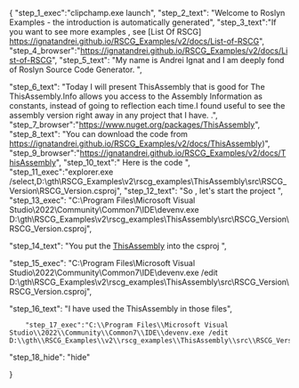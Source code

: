 {
    "step_1_exec":"clipchamp.exe launch",
    "step_2_text": "Welcome to Roslyn Examples - the introduction is automatically generated",
    "step_3_text":"If you want to see more examples , see  [List Of RSCG] https://ignatandrei.github.io/RSCG_Examples/v2/docs/List-of-RSCG",
    "step_4_browser":"https://ignatandrei.github.io/RSCG_Examples/v2/docs/List-of-RSCG",
    "step_5_text": "My name is Andrei Ignat and I am deeply fond of Roslyn Source Code Generator. ",

"step_6_text": "Today I will present ThisAssembly  that is good for The ThisAssembly.Info allows you access to the Assembly Information as constants, instead of going to reflection each time.I found useful to see the assembly version right away in any project that I have. .",
"step_7_browser":"https://www.nuget.org/packages/ThisAssembly",
"step_8_text": "You can download the code from https://ignatandrei.github.io/RSCG_Examples/v2/docs/ThisAssembly)",
"step_9_browser":"https://ignatandrei.github.io/RSCG_Examples/v2/docs/ThisAssembly",
"step_10_text":" Here is the code ",
"step_11_exec":"explorer.exe /select,D:\\gth\\RSCG_Examples\\v2\\rscg_examples\\ThisAssembly\\src\\RSCG_Version\\RSCG_Version.csproj",
"step_12_text": "So , let's start the project ",
"step_13_exec": "C:\\Program Files\\Microsoft Visual Studio\\2022\\Community\\Common7\\IDE\\devenv.exe D:\\gth\\RSCG_Examples\\v2\\rscg_examples\\ThisAssembly\\src\\RSCG_Version\\RSCG_Version.csproj",

"step_14_text": "You put the  [ThisAssembly](https://www.nuget.org/packages/ThisAssembly) into the csproj ",

"step_15_exec": "C:\\Program Files\\Microsoft Visual Studio\\2022\\Community\\Common7\\IDE\\devenv.exe /edit D:\\gth\\RSCG_Examples\\v2\\rscg_examples\\ThisAssembly\\src\\RSCG_Version\\RSCG_Version.csproj",

"step_16_text": "I have used the ThisAssembly in those files",


        "step_17_exec":"C:\\Program Files\\Microsoft Visual Studio\\2022\\Community\\Common7\\IDE\\devenv.exe /edit D:\\gth\\RSCG_Examples\\v2\\rscg_examples\\ThisAssembly\\src\\RSCG_Version\\Program.cs",
    
"step_18_hide": "hide"


}